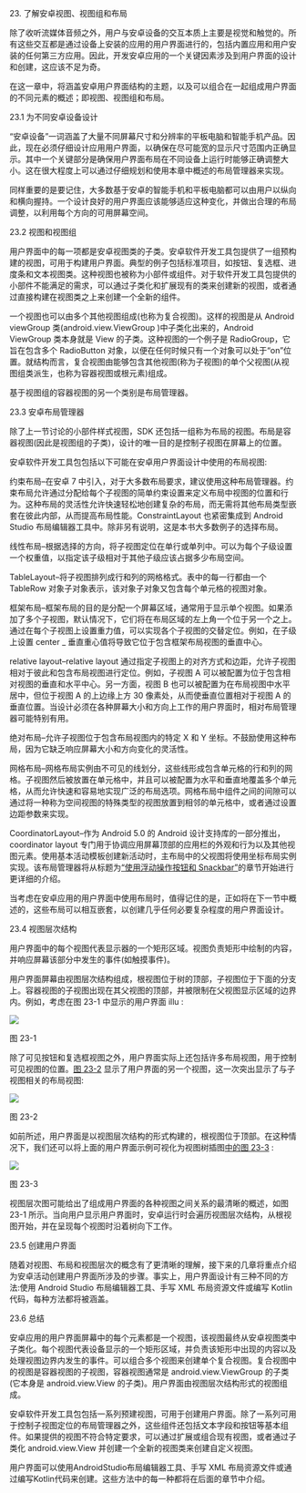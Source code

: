 23\. 了解安卓视图、视图组和布局

除了收听流媒体音频之外，用户与安卓设备的交互本质上主要是视觉和触觉的。所有这些交互都是通过设备上安装的应用的用户界面进行的，包括内置应用和用户安装的任何第三方应用。因此，开发安卓应用的一个关键因素涉及到用户界面的设计和创建，这应该不足为奇。

在这一章中，将涵盖安卓用户界面结构的主题，以及可以组合在一起组成用户界面的不同元素的概述；即视图、视图组和布局。

23.1 为不同安卓设备设计

“安卓设备”一词涵盖了大量不同屏幕尺寸和分辨率的平板电脑和智能手机产品。因此，现在必须仔细设计应用用户界面，以确保在尽可能宽的显示尺寸范围内正确显示。其中一个关键部分是确保用户界面布局在不同设备上运行时能够正确调整大小。这在很大程度上可以通过仔细规划和使用本章中概述的布局管理器来实现。

同样重要的是要记住，大多数基于安卓的智能手机和平板电脑都可以由用户以纵向和横向握持。一个设计良好的用户界面应该能够适应这种变化，并做出合理的布局调整，以利用每个方向的可用屏幕空间。

23.2 视图和视图组

用户界面中的每一项都是安卓视图类的子类。安卓软件开发工具包提供了一组预构建的视图，可用于构建用户界面。典型的例子包括标准项目，如按钮、复选框、进度条和文本视图类。这种视图也被称为小部件或组件。对于软件开发工具包提供的小部件不能满足的需求，可以通过子类化和扩展现有的类来创建新的视图，或者通过直接构建在视图类之上来创建一个全新的组件。

一个视图也可以由多个其他视图组成(也称为复合视图)。这样的视图是从 Android viewGroup 类(android.view.ViewGroup )中子类化出来的，Android ViewGroup 类本身就是 View 的子类。这种视图的一个例子是 RadioGroup，它旨在包含多个 RadioButton 对象，以便在任何时候只有一个对象可以处于“on”位置。就结构而言，复合视图由能够包含其他视图(称为子视图)的单个父视图(从视图组类派生，也称为容器视图或根元素)组成。

基于视图组的容器视图的另一个类别是布局管理器。

23.3 安卓布局管理器

除了上一节讨论的小部件样式视图，SDK 还包括一组称为布局的视图。布局是容器视图(因此是视图组的子类)，设计的唯一目的是控制子视图在屏幕上的位置。

安卓软件开发工具包包括以下可能在安卓用户界面设计中使用的布局视图:

约束布局–在安卓 7 中引入，对于大多数布局要求，建议使用这种布局管理器。约束布局允许通过分配给每个子视图的简单约束设置来定义布局中视图的位置和行为。这种布局的灵活性允许快速轻松地创建复杂的布局，而无需将其他布局类型嵌套在彼此内部，从而提高布局性能。ConstraintLayout 也紧密集成到 Android Studio 布局编辑器工具中。除非另有说明，这是本书大多数例子的选择布局。

线性布局–根据选择的方向，将子视图定位在单行或单列中。可以为每个子级设置一个权重值，以指定该子级相对于其他子级应该占据多少布局空间。

TableLayout–将子视图排列成行和列的网格格式。表中的每一行都由一个 TableRow 对象子对象表示，该对象子对象又包含每个单元格的视图对象。

框架布局–框架布局的目的是分配一个屏幕区域，通常用于显示单个视图。如果添加了多个子视图，默认情况下，它们将在布局区域的左上角一个位于另一个之上。通过在每个子视图上设置重力值，可以实现各个子视图的交替定位。例如，在子级上设置 center _ 垂直重心值将导致它位于包含框架布局视图的垂直中心。

relative layout–relative layout 通过指定子视图上的对齐方式和边距，允许子视图相对于彼此和包含布局视图进行定位。例如，子视图 A 可以被配置为位于包含相对视图的垂直和水平中心。另一方面，视图 B 也可以被配置为在布局视图中水平居中，但位于视图 A 的上边缘上方 30 像素处，从而使垂直位置相对于视图 A 的垂直位置。当设计必须在各种屏幕大小和方向上工作的用户界面时，相对布局管理器可能特别有用。

绝对布局–允许子视图位于包含布局视图内的特定 X 和 Y 坐标。不鼓励使用这种布局，因为它缺乏响应屏幕大小和方向变化的灵活性。

网格布局–网格布局实例由不可见的线划分，这些线形成包含单元格的行和列的网格。子视图然后被放置在单元格中，并且可以被配置为水平和垂直地覆盖多个单元格，从而允许快速和容易地实现广泛的布局选项。网格布局中组件之间的间隙可以通过将一种称为空间视图的特殊类型的视图放置到相邻的单元格中，或者通过设置边距参数来实现。

CoordinatorLayout–作为 Android 5.0 的 Android 设计支持库的一部分推出，coordinator layout 专门用于协调应用屏幕顶部的应用栏的外观和行为以及其他视图元素。使用基本活动模板创建新活动时，主布局中的父视图将使用坐标布局实例实现。该布局管理器将从标题为[“使用浮动操作按钮和 Snackbar”](52.html#_idTextAnchor1040)的章节开始进行更详细的介绍。

当考虑在安卓应用的用户界面中使用布局时，值得记住的是，正如将在下一节中概述的，这些布局可以相互嵌套，以创建几乎任何必要复杂程度的用户界面设计。

23.4 视图层次结构

用户界面中的每个视图代表显示器的一个矩形区域。视图负责矩形中绘制的内容，并响应屏幕该部分中发生的事件(如触摸事件)。

用户界面屏幕由视图层次结构组成，根视图位于树的顶部，子视图位于下面的分支上。容器视图的子视图出现在其父视图的顶部，并被限制在父视图显示区域的边界内。例如，考虑在图 23-1 中显示的用户界面 illu :

![](img/Image2798.jpg)

图 23-1

除了可见按钮和复选框视图之外，用户界面实际上还包括许多布局视图，用于控制可见视图的位置。[图 23-2](#_idTextAnchor463) 显示了用户界面的另一个视图，这一次突出显示了与子视图相关的布局视图:

![](img/Image2808.jpg)

图 23-2

如前所述，用户界面是以视图层次结构的形式构建的，根视图位于顶部。在这种情况下，我们还可以将上面的用户界面示例可视化为视图树插图[中的图 23-3](#_idTextAnchor465) :

![](img/Image2815.jpg)

图 23-3

视图层次图可能给出了组成用户界面的各种视图之间关系的最清晰的概述，如图 23-1 所示。当向用户显示用户界面时，安卓运行时会遍历视图层次结构，从根视图开始，并在呈现每个视图时沿着树向下工作。

23.5 创建用户界面

随着对视图、布局和视图层次的概念有了更清晰的理解，接下来的几章将重点介绍为安卓活动创建用户界面所涉及的步骤。事实上，用户界面设计有三种不同的方法:使用 Android Studio 布局编辑器工具、手写 XML 布局资源文件或编写 Kotlin 代码，每种方法都将被涵盖。

23.6 总结

安卓应用的用户界面屏幕中的每个元素都是一个视图，该视图最终从安卓视图类中子类化。每个视图代表设备显示的一个矩形区域，并负责该矩形中出现的内容以及处理视图边界内发生的事件。可以组合多个视图来创建单个复合视图。复合视图中的视图是容器视图的子视图，容器视图通常是 android.view.ViewGroup 的子类(它本身是 android.view.View 的子类)。用户界面由视图层次结构形式的视图组成。

安卓软件开发工具包包括一系列预建视图，可用于创建用户界面。除了一系列可用于控制子视图定位的布局管理器之外，这些组件还包括文本字段和按钮等基本组件。如果提供的视图不符合特定要求，可以通过扩展或组合现有视图，或者通过子类化 android.view.View 并创建一个全新的视图类来创建自定义视图。

用户界面可以使用AndroidStudio布局编辑器工具、手写 XML 布局资源文件或通过编写Kotlin代码来创建。这些方法中的每一种都将在后面的章节中介绍。